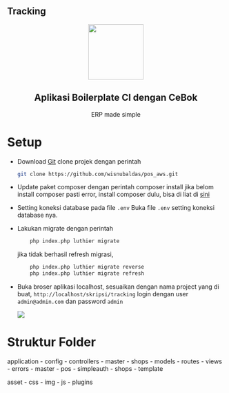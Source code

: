 Tracking
-------
<div align="center">
    <img src="https://raw.githubusercontent.com/frappe/erpnext/develop/erpnext/public/images/erpnext-logo.png" height="128">
    <h2>Aplikasi Boilerplate CI dengan CeBok</h2>
    <p align="center">
        <p>ERP made simple</p>
    </p>
</div>

Setup
=====
-   Download [Git](https://git-scm.com/downloads)
    clone projek dengan perintah 
    ```bash
    git clone https://github.com/wisnubaldas/pos_aws.git
    ```

-   Update paket composer dengan perintah composer install jika belom install
    composer pasti error, install composer dulu, bisa di liat di
    [sini](https://getcomposer.org/download/)

-   Setting koneksi database pada file ```.env``` 
    Buka file ```.env``` setting koneksi database nya.

-   Lakukan migrate dengan perintah 
    ```bash 
        php index.php luthier migrate 
    ```
    jika tidak berhasil refresh migrasi,
    ```bash  
        php index.php luthier migrate reverse
        php index.php luthier migrate refresh
    ```
-   Buka broser aplikasi localhost, sesuaikan dengan nama project yang di buat, 
    ```http://localhost/skripsi/tracking``` login dengan user ```admin@admin.com``` dan password ```admin```
    
    <img src="https://github.com/wisnubaldas/skripsi_tracking/blob/master/tracjk.png">

Struktur Folder
=====
application
    - config
    - controllers
        - master
        - shops
    - models
    - routes
    - views
      - errors
      - master
      - pos
      - simpleauth
      - shops
      - template

asset
    - css
    - img
    - js
    - plugins
